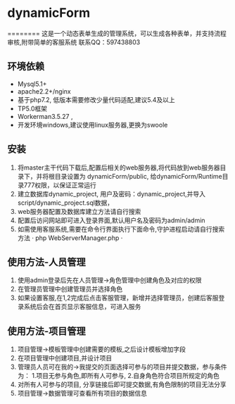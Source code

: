 # dynamicForm
========
这是一个动态表单生成的管理系统，可以生成各种表单，并支持流程审核,附带简单的客服系统
联系QQ：597438803

## 环境依赖
+ Mysql5.1+
+ apache2.2+/nginx
+ 基于php7.2, 低版本需要修改少量代码适配,建议5.4及以上
+ TP5.0框架
+ Workerman3.5.27 ,
+ 开发环境windows,建议使用linux服务器,更换为swoole

## 安装
1. 将master主干代码下载后,配置后相关的web服务器,将代码放到web服务器目录下，并将根目录设置为 dynamicForm/public, 给dynamicForm/Runtime目录777权限，以保证正常运行
2. 建立数据库dynamic_project, 用户及密码：dynamic_project,并导入script/dynamic_project.sql数据，
3. web服务器配置及数据库建立方法请自行搜索
4. 配置后访问网站即可进入登录界面,默认用户名及密码为admin/admin
5. 如需使用客服系统,需要在命令行界面执行下面命令,守护进程启动请自行搜索方法
· php WebServerManager.php ·


## 使用方法-人员管理
1. 使用admin登录后先在人员管理->角色管理中创建角色及对应的权限
2. 在管理员管理中创建管理员并选择角色
3. 如果设置客服,在1,2完成后点击客服管理，新增并选择管理员，创建后客服登录系统后会在首页显示客服信息，可进入服务

## 使用方法-项目管理
1. 项目管理->模板管理中创建需要的模板,之后设计模板增加字段
2. 在项目管理中创建项目,并设计项目
3. 管理员人员可在我的->我提交的页面选择可参与的项目并提交数据，参与条件为：
  1.项目无参与角色,即所有人可参与,
  2.自身角色符合项目所规定的角色
4. 对所有人可参与的项目, 分享链接后即可提交数据,有角色限制的项目无法分享
5. 项目管理->数据管理可查看所有项目的数据信息